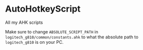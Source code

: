 # AutoHotkeyScript
All my AHK scripts

Make sure to change `ABSOLUTE_SCRIPT_PATH` in `logitech_g810/common/constants.ahk` to what the absolute path to `logitech_g810` is on your PC.
